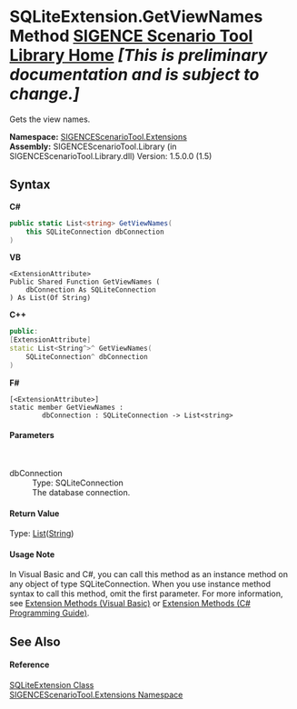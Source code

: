 # SQLiteExtension.GetViewNames Method <a href="https://github.com/ObiWanLansi/SIGENCE-Scenario-Tool">SIGENCE Scenario Tool Library Home</a> _**\[This is preliminary documentation and is subject to change.\]**_

Gets the view names.

**Namespace:**&nbsp;<a href="f2af11f5-ae9d-3dcc-a4a9-ba07a037925f.md">SIGENCEScenarioTool.Extensions</a><br />**Assembly:**&nbsp;SIGENCEScenarioTool.Library (in SIGENCEScenarioTool.Library.dll) Version: 1.5.0.0 (1.5)

## Syntax

**C#**<br />
``` C#
public static List<string> GetViewNames(
	this SQLiteConnection dbConnection
)
```

**VB**<br />
``` VB
<ExtensionAttribute>
Public Shared Function GetViewNames ( 
	dbConnection As SQLiteConnection
) As List(Of String)
```

**C++**<br />
``` C++
public:
[ExtensionAttribute]
static List<String^>^ GetViewNames(
	SQLiteConnection^ dbConnection
)
```

**F#**<br />
``` F#
[<ExtensionAttribute>]
static member GetViewNames : 
        dbConnection : SQLiteConnection -> List<string> 

```


#### Parameters
&nbsp;<dl><dt>dbConnection</dt><dd>Type: SQLiteConnection<br />The database connection.</dd></dl>

#### Return Value
Type: <a href="http://msdn2.microsoft.com/en-us/library/6sh2ey19" target="_blank">List</a>(<a href="http://msdn2.microsoft.com/en-us/library/s1wwdcbf" target="_blank">String</a>)<br />

#### Usage Note
In Visual Basic and C#, you can call this method as an instance method on any object of type SQLiteConnection. When you use instance method syntax to call this method, omit the first parameter. For more information, see <a href="http://msdn.microsoft.com/en-us/library/bb384936.aspx">Extension Methods (Visual Basic)</a> or <a href="http://msdn.microsoft.com/en-us/library/bb383977.aspx">Extension Methods (C# Programming Guide)</a>.

## See Also


#### Reference
<a href="ba2e0331-d80c-b9c0-226b-e22ef62f61eb.md">SQLiteExtension Class</a><br /><a href="f2af11f5-ae9d-3dcc-a4a9-ba07a037925f.md">SIGENCEScenarioTool.Extensions Namespace</a><br />